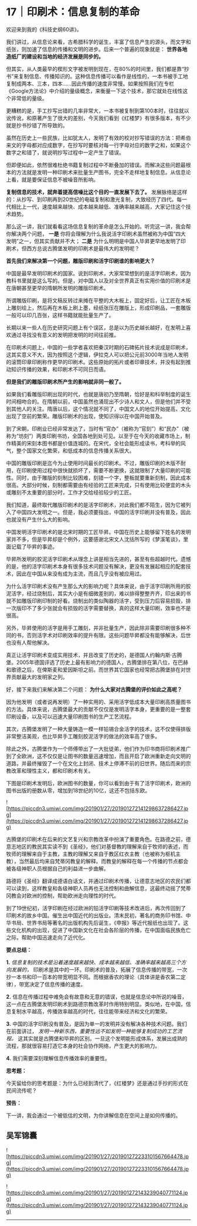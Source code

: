 # 17｜印刷术：信息复制的革命

欢迎来到我的《科技史纲60讲》。

我们讲过，从信息论来看，古希腊科学的诞生，丰富了信息产生的源头，而文字和纸张，则加速了信息的传播和文明的进步。后来一个普遍的现象就是： **世界各地造纸厂的建设和当地的经济发展是同步的。**

但其实，从人类最早的楔形文字被发明到现在，在80%的时间里，我们都是靠“抄书”来复制信息、传播知识的。这种信息传播可以看作是线性的，一本书被手工地复制成两本、三本，四本……因此传播的速度非常慢。如果按照我们在专栏《Google方法论》中介绍的量级概念，来衡量一下这个技术，那它就处在线性这个非常低的量级。

更糟糕的是，手工抄写出错的几率非常大，一本书被复制到第100本时，往往就以讹传讹，和原著产生了很大的差别，今天我们看到《红楼梦》有很多版本，有不少就是抄书抄错了所导致的。

虽然在历史上一些民族，比如犹太人，发明了有效的校对抄写错误的方法：把希伯来文的字母都对应成数字，在抄写时要核对每一行字母对应的数字之和，如果这个数字之和错了，就说明抄写过程中一定产生了错误。

但即便如此，依然很难杜绝书籍复制过程中不断叠加的错误。而解决这些问题最根本的方法就是发明一种印刷术来批量生产图书，完全不走样地复制信息。从信息论上看，就是要保证信息不被噪音所影响。

 **复制信息的技术，就奔着提高信噪比这个目的一直发展下去了。** 发展脉络是这样的：从抄写、到印刷再到20世纪的电磁复制和激光复制，大致经历了四代。每一代相比上一代，速度越来越快、成本越来越低、准确率越来越高，大家记住这个技术趋势。

那么这一讲，我们就看看这场信息复制的革命是怎么开始的。听完这一讲，我会帮你解决两个问题， **一是** 你将会理解为什么我说活字印刷术虽然被称为中国“四大发明”之一，但其实贡献并不大； **二是** 为什么明明是中国人毕昇更早地发明了印刷术，但西方总说古腾堡发明的印刷术是最伟大的发明呢？

 **首先我们来解决第一个问题，雕版印刷和活字印刷谁的影响更大？**

中国是最早发明印刷术的国家。说到印刷术，大家常常想到的是活字印刷术，因为教科书里就是这么写的。但是，对中国人以及对全世界真正有实用价值的印刷术是在唐朝甚至更早的隋朝所发明的雕版印刷术。

所谓雕版印刷，是将文稿反转过来摊在平整的大木板上，固定好后，让工匠在木板上雕刻绘上，然后再在木板上刷上墨，经纸张压在雕版上，形成印刷品，一套雕版一般可以印几百张，这样书籍就能批量生产了。

长期以来一些人在历史研究问题上有个误区，总是以为历史越长越好，在发明上喜欢通过寻找没有意义的发明把发明的时间往前推。

在印刷术问题上，中国的一些学者喜欢把秦汉时期的石碑拓片技术说成是印刷术，这其实意义不大，因为按照这个逻辑，伊拉克人可以把公元前3000年当地人发明的滚筒印章印刷称作更早的印刷术。这些原始的拓片或者印章技术，并没有起到推动知识传播的效果，和印刷术不可同日而语。

 **但是我们的雕版印刷术所产生的影响就非同一般了。**

如果我们看雕版印刷出现的时代，也就是唐初乃至隋朝，恰好是和科举制度的诞生时间相吻合的。在隋朝以前，中国虽然也涌现出不少诗人和文人，但是他们并不受到其他人的关注。隋唐以后，这个情况就不同了，中国文人的地位开始提高，文化出现了空前的繁荣。雕版印刷术的出现，使知识得以在中国开始普及。

到了宋朝，印刷业已经非常发达了，当时有“官办”（被称为“官刻”）和“民办”（被称为“坊刻”）两类印刷书坊，全国各地到处可见。以至于在今天的收藏市场上，制作精美的宋刻本图书都是价值连城的。在宋代，全社会能形成读书，考科举的风气，整个国家文化繁荣，和低成本的信息传播关系很大。

中国的雕版印刷是迄今为止使用时间最长的印刷术。不过，雕版印刷的木版不耐用，在印刷使用过程中很快就损坏了，需要不断更换，这就限制了大量印刷的可能性。同时，由于雕版的刻制比较困难，刻错一个字，整板就要重新刻制，因此成本很高。大部分时候，刻制都需要由有经验的工匠来完成，只有使用比较便宜的木头或雕刻不太重要的部分时，工作才交给经验较少的工匠。

我们知道，最终取代雕版印刷术的是活字印刷术，对此我们都不陌生，因为它被列入了中国四大发明之一。但是，我必须要指出，中国的活字印刷并没有普及，因此也就没有产生什么大的影响。

中国发明活字印刷术的是北宋时期的工匠毕昇。中国在历史上能够留下姓名的发明家并不多，但是毕昇却是个例外，这要感谢北宋文人沈括所写的《梦溪笔谈》，里面记载了毕昇的事迹。

毕昇所发明的胶泥活字印刷术从理念上讲是相当先进的，甚至有些超越时代。遗憾的是，他的活字印刷术本身有很多技术问题没有解决，更没有发展起相应的配套技术，因此在中国从来没有成为主流，而且几乎没有被应用过。

为什么活字印刷术没有产生那么大的影响力呢？具体来说，由于活字印刷所用的胶泥活字，经过烧制后，其实大小是有细微差别的，难以排得整整齐齐，印出来的书就不如雕版印刷印制的好看。烧制出的类似陶器的活字，受到压力后容易损毁，排一次版印不了多少张就会有损毁的活字需要替换，真的这样大量印刷，效率也不是很高。

另外，毕昇使用的活字是用手工雕刻，并非批量生产，因此除非需要印刷很多种不同的书，否则活字术对印刷效率的提升有限。这些问题毕昇都没有能够解决，后世也没有人帮他解决。

真正让活字印刷术变成实用技术，并且改变了历史的，是德国人约翰内斯·古腾堡。2005年德国评选了历史上最有影响力的德国人，古腾堡排在第八位，在巴赫和歌德之后，在俾斯麦和爱因斯坦之前。而世界其它国家也经常把古腾堡排在对世界贡献最大的发明家之列。

好，接下来我们来解决第二个问题： **为什么大家对古腾堡的评价如此之高呢？**

因为他发明（或者说再发明）了一种实用的、采用活字低成本大量印刷高质量图书的方法。具体来说，古腾堡最大的贡献不仅仅是发明活字本身，更重要的是一整套印刷设备，以及可以迅速大量印刷图书的生产工艺流程。

其次，古腾堡发明了一种大量铸造一模一样铅锡合金活字的技术，这不仅使得排版非常整洁美观，也比毕昇手工雕刻胶泥活字的做法的效率高了很多。

除此之外，古腾堡作为一个师傅带出了一大批徒弟，他们作为印书商将印刷术推广到了全欧洲，这不仅仅是让图书的数量迅速增加，而且开启了欧洲重新走向文明的道路，并最终摧毁了一个在文化上封闭、技术上停滞不前的旧世界。随后而来的宗教改革和理性主义，都和印刷术有关。

下图是印刷术发明后，欧洲图书的数量，你可以看到由于有了活字印刷术，欧洲的图书出版的册数从零，增加到18世纪的10亿，这还不包括东欧。

![https://piccdn3.umiwi.com/img/201901/27/201901272141298637286427.jpg](https://piccdn3.umiwi.com/img/201901/27/201901272141298637286427.jpg)

古腾堡的印刷术在后来的文艺复兴和宗教改革中扮演了重要角色。在路德之前，德意志地区的教民其实读不到《圣经》，他们对基督教的理解来自于牧师的表述，而牧师的理解来自于主教，主教的理解又来自于教区红衣主教（也被称为枢机主教），当然最后均来自梵蒂冈教皇的解释。而教皇的解释在每一个传播的节点都会被各级神职人员根据自己的利益进一步曲解。

路德将《圣经》翻译成德语白话文，并通过印刷术传播，让德意志地区的农民们都可以读到，这样教皇和各级神职人员再也无法控制和曲解信息，这最终动摇了梵蒂冈教会对欧洲的控制，帮助欧洲走向理性的时代。

到了19世纪初，活字印刷在经过欧洲的铅活字印刷等技术改进后，再次传回到了印刷术的故乡中国。催生出中国近代的出版业。清末民初，著名的商务印书馆、中华书局、世界书局等著名的出版机构先后诞生，《申报》等近代报纸也出现了。这些文化机构的出现，促进了中国新文化在社会各阶层的传播，在中国面临民族危亡之际，帮助中国迅速走向了近代化。

 **要点总结：**

 **1.**  *信息复制的技术是沿着速度越来越快、成本越来越低、准确率越来越高三个方向发展的，* 印刷术是其中的一环。印刷术的普及，拓展了信息传播的带宽，一次抄一本书和印一百本的带宽明显不同。而根据香农的理论（具体讲是香农第二定律），带宽决定了信息传播的速度。

 **2.** 信息在传播过程中难免会有故意和无意的错误，也就是信息论中所说的噪音，这一点在古腾堡发明印刷术到路德宗教改革时作用特别明显。类似地，在中国，信息复制水平越高，传播效率越高的时代，往往能带来经济和文化的繁荣。

 **3.** 中国的活字印刷没有普及，是因为单一的发明并没有解决各种技术问题。我们在前面讲过， *发明一种新东西，重要性远不如发明一种能够复制成功的工艺流程。* 这其实就是古腾堡和毕昇的区别。一旦这个发明能形成体系，发展出成熟的流程，那就很容易打造它本身的社会协作网络，产生更大的影响力。

 **4.** 我们需要深刻理解信息传播效率的重要性。

 **思考题：**

今天留给你的思考题是：为什么已经到清代了，《红楼梦》还是通过手抄的形式在民间流传呢？

 **预告：**

下一讲，我会通过一个被低估的文明，为你讲解信息在空间上是如何传播的。

## 吴军锦囊

![https://piccdn3.umiwi.com/img/201901/27/201901272233101567664478.jpg](https://piccdn3.umiwi.com/img/201901/27/201901272233101567664478.jpg)

![https://piccdn3.umiwi.com/img/201901/27/201901272143239040771124.jpg](https://piccdn3.umiwi.com/img/201901/27/201901272143239040771124.jpg)

---
